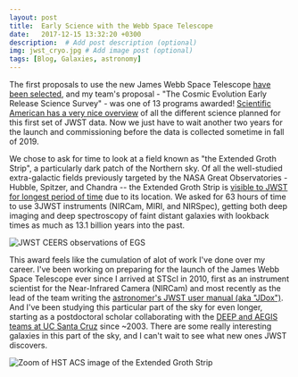```yaml
---
layout: post
title:  Early Science with the Webb Space Telescope
date:   2017-12-15 13:32:20 +0300
description:  # Add post description (optional)
img: jwst_cryo.jpg # Add image post (optional)
tags: [Blog, Galaxies, astronomy]
---
```

The first proposals to use the new James Webb Space Telescope [have been selected](https://jwst.stsci.edu/news-events/news/News%20items/selections-made-for-the-jwst-directors-discretionary-early-release-science-program),  and my team's proposal - "The Cosmic Evolution Early Release Science Survey" - was one of 13 programs awarded!  [Scientific American has a very nice overview](https://www.scientificamerican.com/article/what-will-nasa-rsquo-s-biggest-ever-space-telescope-study-first/) of all the different science planned for this first set of JWST data. Now we just have to wait another two years for the launch and commissioning before the data is collected sometime in fall of 2019.  

We chose to ask for time to look at a field known as "the Extended Groth Strip", a particularly dark patch of the Northern sky.   Of all the well-studied extra-galactic fields previously targeted by the NASA Great Observatories - Hubble, Spitzer, and Chandra -- the Extended Groth Strip is [visible to JWST for longest period of time](https://jwst.stsci.edu/instrumentation/telescope-and-pointing/pointing-and-guiding) due to its location.   We asked for 63 hours of time to use 3JWST instruments (NIRCam, MIRI, and NIRSpec), getting both deep imaging and deep spectroscopy of faint distant galaxies with lookback times as much as 13.1 billion years into the past. 

![JWST CEERS observations of EGS]({{site.baseurl}}/assets/img/EGS.FOV7.png)

This award feels like the cumulation of alot of work I've done over my career. 
I've been working on preparing for the launch of the James Webb Space Telescope ever since I arrived at STScI in 2010, first as an instrument scientist for the Near-Infrared Camera (NIRCam) and most recently as the lead of the team writing the [astronomer's JWST user manual (aka "JDox")](https://jwst-docs.stsci.edu/).  And I've been studying this particular part of the sky for even longer, starting as a postdoctoral scholar collaborating with the [DEEP and AEGIS teams at UC Santa Cruz](http://aegis.ucolick.org) since ~2003.   There are some really interesting galaxies in this part of the sky, and I can't wait to see what new ones JWST discovers. 

![Zoom of HST ACS image of the Extended Groth Strip]({{site.baseurl}}/assets/img/egs_zoom.png)